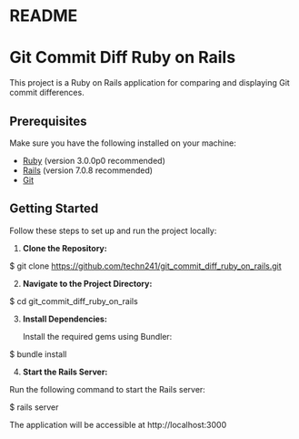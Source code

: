 # README

# Git Commit Diff Ruby on Rails

This project is a Ruby on Rails application for comparing and displaying Git commit differences.

## Prerequisites

Make sure you have the following installed on your machine:

- [Ruby](https://www.ruby-lang.org/en/) (version 3.0.0p0 recommended)
- [Rails](https://rubyonrails.org/) (version 7.0.8 recommended)
- [Git](https://git-scm.com/)

## Getting Started

Follow these steps to set up and run the project locally:

1. **Clone the Repository:**

 $  git clone https://github.com/techn241/git_commit_diff_ruby_on_rails.git

2. **Navigate to the Project Directory:**

 $  cd git_commit_diff_ruby_on_rails

3. **Install Dependencies:**

   Install the required gems using Bundler:

 $  bundle install

4. **Start the Rails Server:**

Run the following command to start the Rails server:

$  rails server

The application will be accessible at http://localhost:3000
